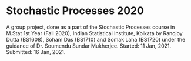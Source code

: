 # Stochastic Processes 2020
A group project, done as a part of the Stochastic Processes course in M.Stat 1st Year (Fall 2020), Indian Statistical Institute, Kolkata by Ranojoy Dutta (BS1608), Soham Das (BS1710) and Somak Laha (BS1720) under the guidance of Dr. Soumendu Sundar Mukherjee.
Started: 11 Jan, 2021. Submitted: 16 Jan, 2021.
